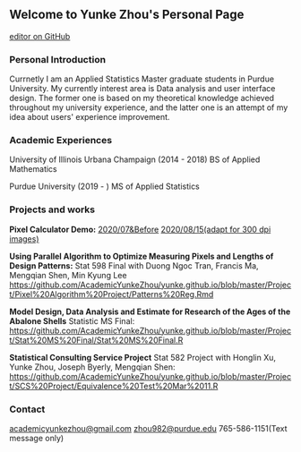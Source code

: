 ## Welcome to Yunke Zhou's Personal Page
[editor on GitHub](https://github.com/AcademicYunkeZhou/yunke.github.io/edit/master/index.md) 

### Personal Introduction
Currnetly I am an Applied Statistics Master graduate students in Purdue University. My currently interest area is Data analysis and user interface design. The former one is based on my theoretical knowledge achieved throughout my university experience, and the latter one is an attempt of my idea about users' experience improvement.

### Academic Experiences
University of Illinois Urbana Champaign (2014 - 2018) BS of Applied Mathematics

Purdue University (2019 - ) MS of Applied Statistics

### Projects and works

**Pixel Calculator Demo:** 
[2020/07&Before](https://github.com/AcademicYunkeZhou/yunke.github.io/blob/master/Project/Pixel%20Calculator/Pixel%20Calculator.R)
[2020/08/15(adapt for 300 dpi images)](https://github.com/AcademicYunkeZhou/yunke.github.io/blob/master/Project/Pixel%20Calculator/Pixel%20Calculator%2020200815%20300%20dpi.R)


**Using Parallel Algorithm to Optimize Measuring Pixels and Lengths of Design Patterns:** Stat 598 Final with Duong Ngoc Tran, Francis Ma, Mengqian Shen, Min Kyung Lee https://github.com/AcademicYunkeZhou/yunke.github.io/blob/master/Project/Pixel%20Algorithm%20Project/Patterns%20Reg.Rmd

**Model Design, Data Analysis and Estimate for Research of the Ages of the Abalone Shells** Statistic MS Final:
https://github.com/AcademicYunkeZhou/yunke.github.io/blob/master/Project/Stat%20MS%20Final/Stat%20MS%20Final.R

**Statistical Consulting Service Project** Stat 582 Project with Honglin Xu, Yunke Zhou, Joseph Byerly, Mengqian Shen:
https://github.com/AcademicYunkeZhou/yunke.github.io/blob/master/Project/SCS%20Project/Equivalence%20Test%20Mar%2011.R

### Contact
academicyunkezhou@gmail.com
zhou982@purdue.edu
765-586-1151(Text message only)



